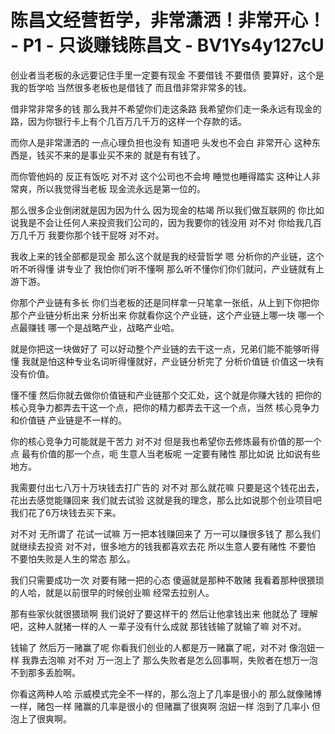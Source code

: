 # 陈昌文经营哲学，非常潇洒！非常开心！ - P1 - 只谈赚钱陈昌文 - BV1Ys4y127cU

创业者当老板的永远要记住手里一定要有现金 不要借钱 不要借债 要算好，这个是我的哲学哈 当然很多老板也是借钱了 而且借非常非常多的钱。

借非常非常多的钱 那么我并不希望你们走这条路 我希望你们走一条永远有现金的路，因为你银行卡上有个几百万几千万的这样一个存款的话。

而你人是非常潇洒的 一点心理负担也没有 知道吧 头发也不会白 非常开心 这种东西是，钱买不来的是事业买不来的 就是有有钱了。

而你管他妈的 反正有饭吃 对不对 这个公司也不会垮 睡觉也睡得踏实 这种让人非常爽，所以我觉得当老板 现金流永远是第一位的。

那么很多企业倒闭就是因为因为什么 因为现金的枯竭 所以我们做互联网的 你比如说我是不会让任何人来投资我们公司的，因为我要你的钱没用 对不对 你给我几百万几千万 我要你那个钱干屁呀 对不对。

我收上来的钱全部都是现金 那么这个就是我的经营哲学 嗯 分析你的产业链，这个听不听得懂 讲专业了 我怕你们听不懂啊 那么听不懂你们你们就问，产业链就有上游下游。

你那个产业链有多长 你们当老板的还是同样拿一只笔拿一张纸，从上到下你把你那个产业链分析出来 分析出来 你就看你这个产业链，这个产业链上哪一块 哪一个点最赚钱 哪一个是战略产业，战略产业哈。

就是你把这一块做好了 可以好动整个产业链的去干这一点，兄弟们能不能够听得懂 我就是怕这种专业名词听得懂就好，产业链分析完了 分析价值链 价值这一块有没有价值。

懂不懂 然后你就去做你价值链和产业链那个交汇处，这个就是你赚大钱的 把你的核心竞争力都弄去干这一个点，把你的精力都弄去干这一个点，当然 核心竞争力和价值链 产业链是不一样的。

你的核心竞争力可能就是干苦力 对不对 但是我也希望你去修炼最有价值的那一个点 最有价值的那一个点，呃 生意人当老板呢 一定要有赌性 那比如说 比如说有些地方。

我需要付出七八万十万块钱去打广告的 对不对 那么就花嘛 只要是这个钱花出去，花出去感觉能赚回来 我们就去试验 这就是我的理念，那么比如说那个创业项目吧 我们花了6万块钱去买下来。

对不对 无所谓了 花试一试嘛 万一把本钱赚回来了 万一可以赚很多钱了 那么我们就继续去投资 对不对，很多地方的钱我都喜欢去花 所以生意人要有赌性 不要怕 不要怕失败是人生的常态 那么。

我们只需要成功一次 对要有赌一把的心态 傻逼就是那种不敢赌 我看着那种很猥琐的人哈，就是以前很早的时候创业嘛 经常去拉别人。

那有些家伙就很猥琐啊 我们说好了要这样干的 然后让他拿钱出来 他就怂了 理解吧，这种人就猪一样的人 一辈子没有什么成就 那钱钱输了就输了嘛 对不对。

钱输了 然后万一赌赢了呢 你看我们创业的人都是万一赌赢了呢，对不对 像泡妞一样 我靠去泡嘛 对不对 万一泡上了 那么失败者是怎么回事啊，失败者在想万一泡不到那多丢脸啊。

你看这两种人哈 示威模式完全不一样的，那么泡上了几率是很小的 那么就像赌博一样，赌包一样 赌赢的几率是很小的 但赌赢了很爽啊 泡妞一样 泡到了几率小 但泡上了很爽啊。


